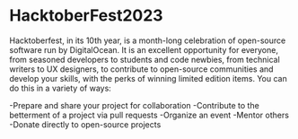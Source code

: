 # HacktoberFest2023
Hacktoberfest, in its 10th year, is a month-long celebration of open-source software run by DigitalOcean. It is an excellent opportunity for everyone, from seasoned developers to students and code newbies, from technical writers to UX designers, to contribute to open-source communities and develop your skills, with the perks of winning limited edition items. You can do this in a variety of ways:

-Prepare and share your project for collaboration
-Contribute to the betterment of a project via pull requests
-Organize an event
-Mentor others
-Donate directly to open-source projects
